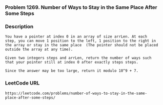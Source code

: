 ### Problem 1269. Number of Ways to Stay in the Same Place After Some Steps

### Description
    You have a pointer at index 0 in an array of size arrLen. At each step, you can move 1 position to the left, 1 position to the right in the array or stay in the same place  (The pointer should not be placed outside the array at any time).
    
    Given two integers steps and arrLen, return the number of ways such that your pointer still at index 0 after exactly steps steps.
    
    Since the answer may be too large, return it modulo 10^9 + 7.
    
### LeetCode URL
    https://leetcode.com/problems/number-of-ways-to-stay-in-the-same-place-after-some-steps/
